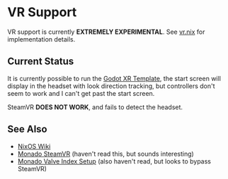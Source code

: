 # VR Support

VR support is currently **EXTREMELY EXPERIMENTAL**. See
[vr.nix](../../modules/nixos/vr.nix) for implementation details.

## Current Status

It is currently possible to run the
[Godot XR Template](https://github.com/GodotVR/godot-xr-template), the start
screen will display in the headset with look direction tracking, but controllers
don't seem to work and I can't get past the start screen.

SteamVR **DOES NOT WORK**, and fails to detect the headset.

## See Also

- [NixOS Wiki](https://wiki.nixos.org/wiki/VR)
- [Monado SteamVR](https://monado.freedesktop.org/steamvr.html) (haven't read
  this, but sounds interesting)
- [Monado Valve Index Setup](https://monado.freedesktop.org/valve-index-setup.html)
  (also haven't read, but looks to bypass SteamVR)
